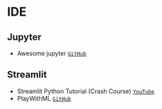 # IDE

## Jupyter
- Awesome jupyter [`GitHub`](https://github.com/markusschanta/awesome-jupyter)

## Streamlit
- Streamlit Python Tutorial (Crash Course) [`YouTube`](https://www.youtube.com/watch?v=_9WiB2PDO7k&list=PLJ39kWiJXSixyRMcn3lrbv8xI8ZZoYNZU&index=1)
- PlayWithML [`GitHub`](https://github.com/MecraS/play-with-ml)
